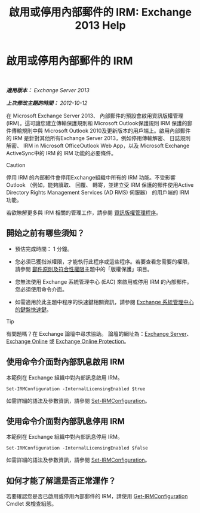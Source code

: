 ﻿---
title: '啟用或停用內部郵件的 IRM: Exchange 2013 Help'
TOCTitle: 啟用或停用內部郵件的 IRM
ms:assetid: a6a17f57-5304-41f1-954d-7301857d54a1
ms:mtpsurl: https://technet.microsoft.com/zh-tw/library/Bb124077(v=EXCHG.150)
ms:contentKeyID: 50473882
ms.date: 05/21/2018
mtps_version: v=EXCHG.150
ms.translationtype: MT
---

# 啟用或停用內部郵件的 IRM

 

_**適用版本：** Exchange Server 2013_

_**上次修改主題的時間：** 2012-10-12_

在 Microsoft Exchange Server 2013、 內部郵件的預設會啟用資訊版權管理 (IRM)。這可讓您建立傳輸保護規則和 Microsoft Outlook保護規則 IRM 保護的郵件傳輸規則中與 Microsoft Outlook 2010及更新版本的用戶端上。啟用內部郵件的 IRM 是針對其他所有Exchange Server 2013，例如停用傳輸解密、 日誌規則解密、 IRM in Microsoft OfficeOutlook Web App，以及 Microsoft Exchange ActiveSync中的 IRM 的 IRM 功能的必要條件。


> [!CAUTION]  
> 停用 IRM 的內部郵件會停用Exchange組織中所有的 IRM 功能。不受影響Outlook （例如，能夠讀取、 回覆、 轉寄，並建立受 IRM 保護的郵件使用Active Directory Rights Management Services (AD RMS) 伺服器） 的用戶端的 IRM 功能。




若欲瞭解更多與 IRM 相關的管理工作，請參閱 [資訊版權管理程序](information-rights-management-procedures-exchange-2013-help.md)。

## 開始之前有哪些須知？

  - 預估完成時間： 1 分鐘。

  - 您必須已獲指派權限，才能執行此程序或這些程序。若要查看您需要的權限，請參閱 [郵件原則及符合性權限](messaging-policy-and-compliance-permissions-exchange-2013-help.md)主題中的「版權保護」項目。

  - 您無法使用 Exchange 系統管理中心 (EAC) 來啟用或停用 IRM 的內部郵件。您必須使用命令介面。

  - 如需適用於此主題中程序的快速鍵相關資訊，請參閱 [Exchange 系統管理中心的鍵盤快速鍵](keyboard-shortcuts-in-the-exchange-admin-center-exchange-online-protection-help.md)。


> [!TIP]  
> 有問題嗎？在 Exchange 論壇中尋求協助。 論壇的網址為：<a href="https://go.microsoft.com/fwlink/p/?linkid=60612">Exchange Server</a>、 <a href="https://go.microsoft.com/fwlink/p/?linkid=267542">Exchange Online</a> 或 <a href="https://go.microsoft.com/fwlink/p/?linkid=285351">Exchange Online Protection</a>。




## 使用命令介面對內部訊息啟用 IRM

本範例在 Exchange 組織中對內部訊息啟用 IRM。

    Set-IRMConfiguration -InternalLicensingEnabled $true

如需詳細的語法及參數資訊，請參閱 [Set-IRMConfiguration](https://technet.microsoft.com/zh-tw/library/dd979792\(v=exchg.150\))。

## 使用命令介面對內部訊息停用 IRM

本範例在 Exchange 組織中對內部訊息停用 IRM。

    Set-IRMConfiguration -InternalLicensingEnabled $false

如需詳細的語法及參數資訊，請參閱 [Set-IRMConfiguration](https://technet.microsoft.com/zh-tw/library/dd979792\(v=exchg.150\))。

## 如何才能了解這是否正常運作？

若要確認您是否已啟用或停用內部郵件的 IRM，請使用 [Get-IRMConfiguration](https://technet.microsoft.com/zh-tw/library/dd776120\(v=exchg.150\)) Cmdlet 來檢查組態。

